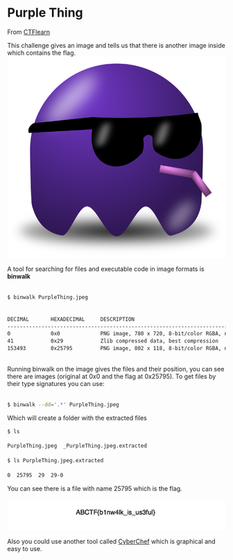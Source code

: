 # Purple Thing
From [CTFlearn](https://ctflearn.com/challenge/108)

This challenge gives an image and tells us that there is another image inside which contains the flag.
![PurpleThing](./PurpleThing.jpeg)

A tool for searching for files and executable code in image formats is **binwalk**

```bash 

$ binwalk PurpleThing.jpeg


DECIMAL       HEXADECIMAL     DESCRIPTION
--------------------------------------------------------------------------------
0             0x0             PNG image, 780 x 720, 8-bit/color RGBA, non-interlaced
41            0x29            Zlib compressed data, best compression
153493        0x25795         PNG image, 802 x 118, 8-bit/color RGBA, non-interlaced



```
Running binwalk on the image gives the files and their position, you can see there are images (original at 0x0 and the flag at 0x25795). To get files by their type signatures you can use: 

```bash

$ binwalk --dd='.*' PurpleThing.jpeg

```

Which will create a folder with the extracted files

```bash
$ ls 

PurpleThing.jpeg  _PurpleThing.jpeg.extracted 

$ ls PurpleThing.jpeg.extracted

0  25795  29  29-0


```
You can see there is a file with name 25795 which is the flag.

![Flag](./flag.png)


Also you could use another tool called [CyberChef](https://gchq.github.io/CyberChef) which is graphical and easy to use.
